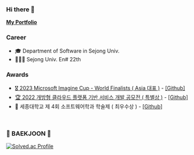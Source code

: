 ### Hi there 👋
**[My Portfolio](https://daewon9.github.io/portfolio/)**<br/>

### Career
- 🎓 Department of Software in Sejong Univ.
- 👨🏻‍💻 Sejong Univ. En# 22th

### Awards
- [🎖 2023 Microsoft Imagine Cup - World Finalists ( Asia 대표 )](https://techcommunity.microsoft.com/t5/student-developer-blog/meet-the-2023-imagine-cup-world-finalists/ba-p/3754378) - [[Github]](https://github.com/Eyetist/Eyetist_Client)
- [🏆 2022 개방형 클라우드 플랫폼 기반 서비스 개발 공모전 ( 특별상 )](http://paas-ta.co.kr/awardList_2022.jsp;jsessionid=6386EA48141BC18857A1721004DA4FE6) - [[Github]](https://github.com/2Park1Jo/lobster)
- 🥇 세종대학교 제 4회 소프트웨어학과 학술제 ( 최우수상 ) - [[Github]](https://github.com/En-soso-com/Android)

<br/>

<div class="boj">
  <h3>🏅 BAEKJOON 🏅</h3>
  
  [![Solved.ac Profile](http://mazassumnida.wtf/api/v2/generate_badge?boj=qkreodnjs97)](https://solved.ac/qkreodnjs97/)
</div>

